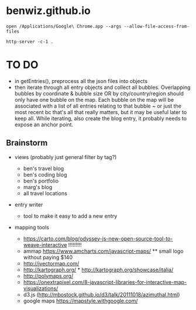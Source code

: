 # benwiz.github.io

```
open /Applications/Google\ Chrome.app --args --allow-file-access-from-files
```

```
http-server -c-1 .
```

# TO DO

- in getEntries(), preprocess all the json files into objects
- then iterate through all entry objects and collect all bubbles. Overlapping bubbles by coordinate & bubble size OR by city/country/region should only have one bubble on the map. Each bubble on the map will be associated with a list of all entries relating to that bubble ~ or just the most recent bc that's all that really matters, but it may be useful later to keep all. While iterating, also create the blog entry, it probably needs to expose an anchor point.

## Brainstorm

- views (probably just general filter by tag?)
    - ben's travel blog
    - ben's coding blog
    - ben's portfolio
    - marg's blog
    - all travel locations

- entry writer
    - tool to make it easy to add a new entry





- mapping tools
    - https://carto.com/blog/odyssey-js-new-open-source-tool-to-weave-interactive !!!!!!!!!
    - ammap https://www.amcharts.com/javascript-maps/ ** small logo without paying $140
    - http://jvectormap.com/
    - http://kartograph.org/ * http://kartograph.org/showcase/italia/
    - http://polymaps.org/
    - https://onextrapixel.com/8-javascript-libraries-for-interactive-map-visualizations/
    - d3.js (http://mbostock.github.io/d3/talk/20111018/azimuthal.html)
    - google maps https://mapstyle.withgoogle.com/
